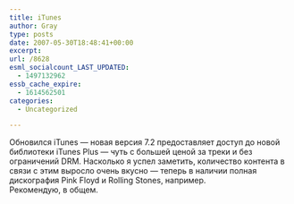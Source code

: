 ```yaml
---
title: iTunes
author: Gray
type: posts
date: 2007-05-30T18:48:41+00:00
excerpt:
url: /8628
esml_socialcount_LAST_UPDATED:
  - 1497132962
essb_cache_expire:
  - 1614562501
categories:
  - Uncategorized

---
```








Обновился iTunes &#8212; новая версия 7.2 предоставляет доступ до новой библиотеки iTunes Plus &#8212; чуть с большей ценой за треки и без ограничений DRM. Насколько я успел заметить, количество контента в связи с этим выросло очень вкусно &#8212; теперь в наличии полная дискография Pink Floyd и Rolling Stones, например.  
Рекомендую, в общем.